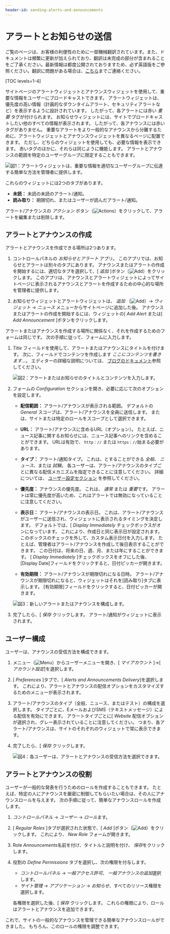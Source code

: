 ```yaml
---
header-id: sending-alerts-and-announcements
---
```


# アラートとお知らせの送信

<p class="alert alert-info"><span class="wysiwyg-color-blue120">ご覧のページは、お客様の利便性のために一部機械翻訳されています。また、ドキュメントは頻繁に更新が加えられており、翻訳は未完成の部分が含まれることをご了承ください。最新情報は都度公開されておりますため、必ず英語版をご参照ください。翻訳に問題がある場合は、<a href="mailto:support-content-jp@liferay.com">こちら</a>までご連絡ください。</span></p>

[TOC levels=1-4]

サイトページのアラートウィジェットとアナウンスウィジェットを使用して、重要な情報をユーザーにブロードキャストできます。 アラートウィジェットは、優先度の高い情報（計画的なダウンタイムアラート、セキュリティアラートなど）を表示するように設計されています。 したがって、各アラートには赤い *重要* タグが付けられます。 お知らせウィジェットには、サイトでブロードキャストしたい他のすべての情報が表示されます。 したがって、各アナウンスには赤いタグがありません。 重要なアラートをより一般的なアナウンスから分離するために、アラートウィジェットとアナウンスウィジェットを異なるページに配置できます。 ただし、どちらのウィジェットを使用しても、必要な情報を表示できます。 赤いタグのほかに、それらは同じように機能します。 アラートとアナウンスの範囲を特定のユーザーグループに限定することもできます。

![図1：アラートウィジェットは、重要な情報を適切なユーザーグループに伝達する簡単な方法を管理者に提供します。](../../../images/alerts-widget.png)

これらのウィジェットには2つのタブがあります。

  - **未読：** 未読の未読のアラート/通知。
  - **読み取り：** 期限切れ、またはユーザーが読んだアラート/通知。

アラート/アナウンスの *アクション* ボタン（![Actions](../../../images/icon-actions.png)）をクリックして、アラートを編集または削除します。

## アラートとアナウンスの作成

アラートとアナウンスを作成できる場所は2つあります。

1.  コントロールパネルの *お知らせとアラート* アプリ。 このアプリでは、お知らせとアラートは別々のタブにあります。 アナウンスまたはアラートの作成を開始するには、適切なタブを選択して、[ *追加* ]ボタン（![Add](../../../images/icon-add.png)）をクリックします。 このアプリは、アナウンスとアラートウィジェットによってサイトページに表示されるアナウンスとアラートを作成するための中心的な場所を管理者に提供します。

2.  お知らせウィジェットとアラートウィジェットは、 *追加* （![Add](../../../images/icon-control-menu-add.png)）→ *ウィジェット* → *ニュース* メニューからサイトページに追加した後。 アナウンスまたはアラートの作成を開始するには、ウィジェットの[ *Add Alert* または[ *Add Announcement* ]ボタンをクリックします。

アラートまたはアナウンスを作成する場所に関係なく、それを作成するためのフォームは同じです。 次の手順に従って、フォームに入力します。

1.  *Title* フィールドを使用して、アラートまたはアナウンスにタイトルを付けます。 次に、フィールドでコンテンツを作成します *ここにコンテンツを書きます...*。 エディターの詳細な説明については、 [ブログのドキュメント](/docs/7-1/user/-/knowledge_base/u/using-the-blog-entry-editor)参照してください。

    ![図2：アラートまたはお知らせのタイトルとコンテンツを入力します。](../../../images/alerts-new-alert.png)

2.  フォームの *Configuration* セクションを開き、必要に応じて次のオプションを設定します。

      - **配信範囲：** アラート/アナウンスが表示される範囲。 デフォルトの *General* スコープは、アラート/アナウンスを全員に送信します。 または、サイトまたは特定のロールをスコープとして選択できます。

      - **URL：** アラート/アナウンスに含めるURL（オプション）。 たとえば、ニュース記事に関するお知らせには、ニュース記事へのリンクを含めることができます。 URLは有効で、 `http：//` または `https：//`始まる必要があります。

      - **タイプ：** アラート/通知タイプ。 これは、とすることができる *全般*、 *ニュース*、または *試験*。 各ユーザーは、アラート/アナウンスのタイプごとに異なる配信メカニズムを指定できることに注意してください。 詳細については、 [ユーザー設定セクション](#user-configuration) を参照してください。

      - **優先度：** アナウンスの優先度。 これは、 *通常* または *重要*です。 アラートは常に優先度が高いため、これはアラートでは無効になっていることに注意してください。

      - **表示日：** アラート/アナウンスの表示日。 これは、アラート/アナウンスがユーザーに送信され、ウィジェットに表示されるタイミングを決定します。 デフォルトでは、[ *Display Immediately* チェックボックスがオンになっています。 これにより、作成日と同じ表示日が設定されます。 このボックスのチェックを外して、カスタム表示日付を入力します。 たとえば、管理者はアラート/アナウンスを作成して後日表示することができます。 この日付は、将来の日、週、月、または年にすることができます。 [ *Display Immediately* ]チェックボックスをオフにした後、[Display Date]フィールドをクリックすると、日付ピッカーが開きます。

      - **有効期限：** アラート/アナウンスが期限切れになる日時。 アラート/アナウンスが期限切れになると、ウィジェットはそれを[読み取り]タブに表示します。 [有効期限]フィールドをクリックすると、日付ピッカーが開きます。

    ![図3：新しいアラートまたはアナウンスを構成します。](../../../images/alerts-new-alert-config.png)

3.  完了したら、[ *保存* クリックします。 アラート/通知がウィジェットに表示されます。

## ユーザー構成

ユーザーは、アナウンスの受信方法を構成できます。

1.  メニュー（![Menu](../../../images/icon-menu.png)）からユーザーメニューを開き、[ *マイアカウント* ]→[ *アカウント設定*]を選択します。

2.  [ *Preferences* ]タブで、[ *Alerts and Announcements Delivery*]を選択します。 これにより、アラートとアナウンスの配信オプションをカスタマイズするためのメニューが表示されます。

3.  アラート/アナウンスのタイプ（全般、ニュース、またはテスト）の構成を選択します。 タイプごとに、EメールおよびSMS（テキストメッセージ）による配信を有効にできます。 アラートタイプごとに[ *Website* 配信オプションが選択され、グレー表示されていることに注意してください。 つまり、各アラート/アナウンスは、サイトのそれぞれのウィジェットで常に表示できます。

4.  完了したら、[ *保存* クリックします。

    ![図4：各ユーザーは、アラートとアナウンスの受信方法を選択できます。](../../../images/alerts-delivery.png)

## アラートとアナウンスの役割

ユーザーが一般的な発表を行うためのロールを作成することもできます。 たとえば、特定の人にアナウンスを厳密に制御してもらいたい場合は、その人にアナウンスロールを与えます。 次の手順に従って、簡単なアナウンスロールを作成します。

1.  *コントロールパネル* → *ユーザー* → *ロール*ます。

2.  [ *Regular Roles* ]タブが選択された状態で、[ *Add* ]ボタン（![Add](../../../images/icon-add.png)）をクリックします。 これにより、 *New Role* フォームが開きます。

3.  Role *Announcements*名前を付け、タイトルと説明を付け、 *保存*をクリックします。

4.  役割の *Define Permissions* タブを選択し、次の権限を付与します。

      - *コントロールパネル* → *一般アクセス許可*、 *一般アナウンスの追加*選択します。
      - *サイト管理* → *アプリケーション* → *お知らせ*、すべてのリソース権限を選択します。

    各権限を選択した後、[ *保存* クリックします。 これらの権限により、ロールはアラートとアナウンスを追加できます。

これで、サイトの一般的なアナウンスを管理できる簡単なアナウンスロールができました。 もちろん、このロールの権限を調整できます。
